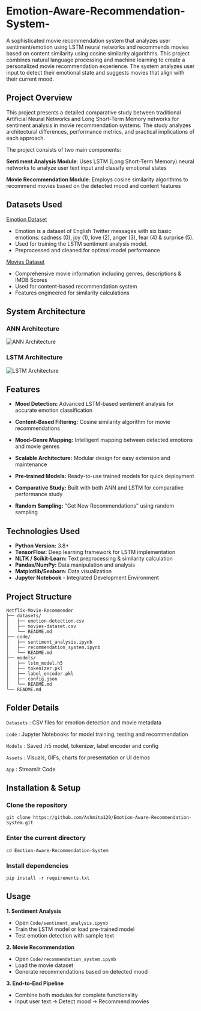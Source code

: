 # Emotion-Aware-Recommendation-System-

A sophisticated movie recommendation system that analyzes user sentiment/emotion using LSTM neural networks and recommends movies based on content similarity using cosine similarity algorithms. This project combines natural language processing and machine learning to create a personalized movie recommendation experience. The system analyzes user input to detect their emotional state and suggests movies that align with their current mood.

## Project Overview
This project presents a detailed comparative study between traditional Artificial Neural Networks and Long Short-Term Memory networks for sentiment analysis in movie recommendation systems. The study analyzes architectural differences, performance metrics, and practical implications of each approach.

The project consists of two main components:

**Sentiment Analysis Module**: Uses LSTM (Long Short-Term Memory) neural networks to analyze user text input and classify emotional states

**Movie Recommendation Module**: Employs cosine similarity algorithms to recommend movies based on the detected mood and content features

## Datasets Used

[Emotion Dataset](https://huggingface.co/datasets/dair-ai/emotion)

- Emotion is a dataset of English Twitter messages with six basic emotions: sadness (0), joy (1), love (2), anger (3), fear (4) & surprise (5).
- Used for training the LSTM sentiment analysis model.
- Preprocessed and cleaned for optimal model performance

[Movies Dataset](https://www.kaggle.com/datasets/satpreetmakhija/netflix-movies-and-tv-shows-2021)

- Comprehensive movie information including genres, descriptions & IMDB Scores
- Used for content-based recommendation system
- Features engineered for similarity calculations

## System Architecture
### ANN Architecture
<img src = "ANN_Arch.jpeg" alt="ANN Architecture" align = "center">

### LSTM Architecture
<img src = "LSTM_Arch.jpeg" alt="LSTM Architecture" align = "center">

## Features

- **Mood Detection:** Advanced LSTM-based sentiment analysis for accurate emotion classification
  
- **Content-Based Filtering:** Cosine similarity algorithm for movie recommendations
  
- **Mood-Genre Mapping:** Intelligent mapping between detected emotions and movie genres
  
- **Scalable Architecture:** Modular design for easy extension and maintenance
  
- **Pre-trained Models:** Ready-to-use trained models for quick deployment
  
- **Comparative Study:** Built with both ANN and LSTM for comparative performance study
  
- **Random Sampling:** "Get New Recommendations" using random sampling

## Technologies Used

- **Python Version:** 3.8+
- **TensorFlow:** Deep learning framework for LSTM implementation
- **NLTK / Scikit-Learn:** Text preprocessing & similarity calculation
- **Pandas/NumPy:** Data manipulation and analysis
- **Matplotlib/Seaborn:** Data visualization
- **Jupyter Notebook** - Integrated Development Environment

## Project Structure
```
Netflix-Movie-Recommender
├── datasets/                 
│   ├── emotion-detection.csv    
│   ├── movies-dataset.csv       
│   └── README.md               
├── code/                     
│   ├── sentiment_analysis.ipynb   
│   ├── recommendation_system.ipynb
│   └── README.md               
├── models/                   
│   ├── lstm_model.h5           
│   ├── tokenizer.pkl           
│   ├── label_encoder.pkl       
│   ├── config.json           
│   └── README.md             
└── README.md                 
```
## Folder Details

`Datasets` : CSV files for emotion detection and movie metadata

`Code` : Jupyter Notebooks for model training, testing and recommendation

`Models` : Saved .h5 model, tokenizer, label encoder and config

`Assets` : Visuals, GIFs, charts for presentation or UI demos

`App` : Streamlit Code

## Installation & Setup

### Clone the repository

```
git clone https://github.com/Ashmita120/Emotion-Aware-Recommendation-System.git
```
### Enter the current directory
```
cd Emotion-Aware-Recommendation-System
```

### Install dependencies
```
pip install -r requirements.txt
```

## Usage

**1. Sentiment Analysis**

- Open `Code/sentiment_analysis.ipynb`
- Train the LSTM model or load pre-trained model
- Test emotion detection with sample text

**2. Movie Recommendation**

- Open `Code/recommendation_system.ipynb`
- Load the movie dataset
- Generate recommendations based on detected mood

**3. End-to-End Pipeline**

- Combine both modules for complete functionality
- Input user text → Detect mood → Recommend movies
